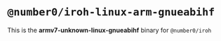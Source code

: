 # `@number0/iroh-linux-arm-gnueabihf`

This is the **armv7-unknown-linux-gnueabihf** binary for `@number0/iroh`
